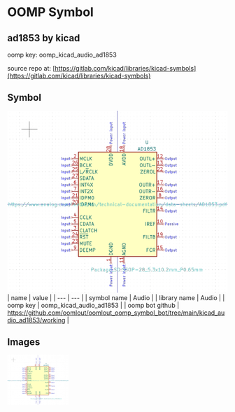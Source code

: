# OOMP Symbol  
## ad1853  by kicad  
  
oomp key: oomp_kicad_audio_ad1853  
  
source repo at: [https://gitlab.com/kicad/libraries/kicad-symbols](https://gitlab.com/kicad/libraries/kicad-symbols)  
## Symbol  
  
[![working.png](working_600.png)](working.png)  
| name | value | 
| --- | --- | 
| symbol name | Audio | 
| library name | Audio | 
| oomp key | oomp_kicad_audio_ad1853 | 
| oomp bot github | https://github.com/oomlout/oomlout_oomp_symbol_bot/tree/main/kicad_audio_ad1853/working | 
## Images  
  
[![working.png](working_140.png)](working.png)  
